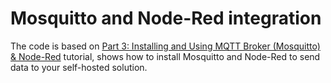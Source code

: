 # Mosquitto and Node-Red integration
The code is based on [Part 3: Installing and Using MQTT Broker (Mosquitto) & Node-Red](https://hackmd.io/@lnu-iot/rJr_nGyq5) tutorial, shows how to install Mosquitto and Node-Red to send data to your self-hosted solution.

